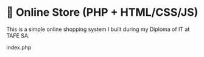 
# 🛒 Online Store (PHP + HTML/CSS/JS)

This is a simple online shopping system I built during my Diploma of IT at TAFE SA.

index.php 
